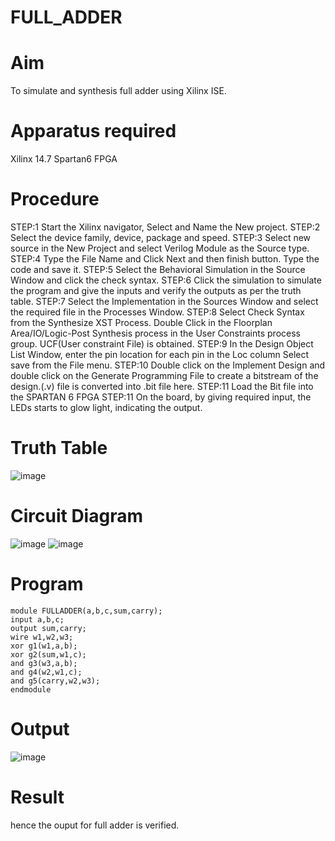 # FULL_ADDER
# Aim 
To simulate and synthesis full adder using Xilinx ISE.
# Apparatus required
Xilinx 14.7 Spartan6 FPGA
# Procedure 
STEP:1 Start the Xilinx navigator, Select and Name the New project. STEP:2 Select the device family, device, package and speed. STEP:3 Select new source in the New Project and select Verilog Module as the Source type. STEP:4 Type the File Name and Click Next and then finish button. Type the code and save it. STEP:5 Select the Behavioral Simulation in the Source Window and click the check syntax. STEP:6 Click the simulation to simulate the program and give the inputs and verify the outputs as per the truth table. STEP:7 Select the Implementation in the Sources Window and select the required file in the Processes Window. STEP:8 Select Check Syntax from the Synthesize XST Process. Double Click in the Floorplan Area/IO/Logic-Post Synthesis process in the User Constraints process group. UCF(User constraint File) is obtained. STEP:9 In the Design Object List Window, enter the pin location for each pin in the Loc column Select save from the File menu. STEP:10 Double click on the Implement Design and double click on the Generate Programming File to create a bitstream of the design.(.v) file is converted into .bit file here. STEP:11 Load the Bit file into the SPARTAN 6 FPGA STEP:11 On the board, by giving required input, the LEDs starts to glow light, indicating the output.


# Truth Table
![image](https://github.com/RESMIRNAIR/FULL_ADDER/assets/154305926/02ead8f5-d958-4c89-ac51-368ca086cf41)
# Circuit Diagram
![image](https://github.com/RESMIRNAIR/FULL_ADDER/assets/154305926/418e00aa-ed19-4ab3-a413-bae9575bff0e)
![image](https://github.com/RESMIRNAIR/FULL_ADDER/assets/154305926/0c26fe47-d78c-43dd-ac0d-804e427a3bbc)
# Program
~~~
module FULLADDER(a,b,c,sum,carry);
input a,b,c; 
output sum,carry; 
wire w1,w2,w3; 
xor g1(w1,a,b); 
xor g2(sum,w1,c); 
and g3(w3,a,b); 
and g4(w2,w1,c); 
and g5(carry,w2,w3); 
endmodule
~~~

# Output
![image](https://github.com/Thulasiraman04/FULL_ADDER/assets/161105890/e25a288a-b96c-41aa-a82e-960cc68578ea)


# Result
hence the ouput for full adder is verified.
